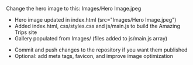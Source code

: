 Change the hero image to this: Images/Hero Image.jpeg

<!-- Status -->
- Hero image updated in index.html (src="Images/Hero Image.jpeg")
- Added index.html, css/styles.css and js/main.js to build the Amazing Trips site
- Gallery populated from Images/ (files added to js/main.js array)

<!-- Next -->
- Commit and push changes to the repository if you want them published
- Optional: add meta tags, favicon, and improve image optimization